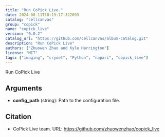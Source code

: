 ```yaml
---
title: "Run CoPick Live."
date: 2024-08-11T10:19:17.322093
catalog: "cellcanvas"
group: "copick"
name: "copick_live"
version: "0.0.2"
catalog_url: "https://github.com/cellcanvas/album-catalog.git"
description: "Run CoPick Live"
authors: ["Zhuowen Zhao and Kyle Harrington"]
license: "MIT"
tags: ["imaging", "cryoet", "Python", "napari", "copick_live"]
---
```


Run CoPick Live

## Arguments

- **config_path** (string): Path to the configuration file.

## Citation

- CoPick Live team.
  URL: https://github.com/zhuowenzhao/copick_live

